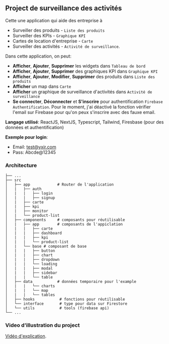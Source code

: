 ## Project de surveillance des activités

Cette une application qui aide des entreprise à

- Surveiller des produits - `Liste des produits`
- Surveiller des KPIs - `Graphique KPI`
- Cartes de location d'entreprise - `Carte`
- Surveiller des activités - `Activité de surveillance`.

Dans cette application, on peut:

- **Afficher**, **Ajouter**, **Supprimer** les widgets dans `Tableau de bord`
- **Afficher**, **Ajouter**, **Supprimer** des graphiques KPI dans `Graphique KPI`
- **Afficher**, **Ajouter**, **Modifier**, **Supprimer** des produits dans `Liste des produits`
- **Afficher** un map dans `Carte`
- **Afficher** un graphique de surveillance d'activités dans `Activité de surveillance`
- **Se connecter**, **Déconnecter** et **S'inscrire** pour authentification `Firebase Authentification`. Pour le moment, j'ai déactivé la fonction vérifier l'email sur Firebase pour qu'on peux s'inscrire avec des fauxe email.

**Langage utilisé**: ReactJS, NextJS, Typescript, Tailwind, Firesbase (pour des données et authentification)

**Exemple pour login**:

- Email: test@yxir.com
- Pass: Abcde@12345

### Architecture

    ├── ...
    ├── src
    │   ├── app            # Router de l'application
    │   |   ├── auth
    │   |   |   ├── login
    │   |   |   ├── signup
    │   |   ├── carte
    │   |   ├── kpi
    │   |   ├── monitor
    │   |   └── product-list
    │   ├── components     # composants pour réutilisable
    │   |   ├── app        # composants de l'appiclation
    │   |   |   ├── carte
    │   |   |   ├── dashboard
    │   |   |   ├── kpi
    │   |   |   └── product-list
    │   |   └── base # composant de base
    │   |   |   ├── button
    │   |   |   ├── chart
    │   |   |   ├── dropdown
    │   |   |   └── loading
    │   |   |   ├── modal
    │   |   |   ├── sidebar
    │   |   |   └── table
    │   ├── data           # données temporaire pour l'example
    │   |   |   └── charts
    │   |   |   └── map
    │   |   |   └── tables
    │   ├── hooks           # fonctions pour réutilisable
    │   └── interface       # type pour data sur Firestore
    │   └── utils           # tools (firebase api)
    └── ...

### Video d’illustration du project

[Vidéo d'explication](https://www.loom.com/share/3c451b4890d64e6095a5c732e54d521b?sid=1783be3f-c982-44de-ad5b-28a3d1953a2b).
